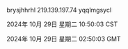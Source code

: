 brysjhhrhl 219.139.197.74 yqqlmgsycl

2024年 10月 29日 星期二 10:50:03 CST

2024年 10月 29日 星期二 02:50:03 GMT
